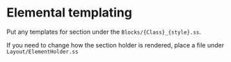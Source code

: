 # Elemental templating

Put any templates for section under the `Blocks/{Class}_{style}.ss`.

If you need to change how the section holder is rendered, place
a file under `Layout/ElementHolder.ss` 
